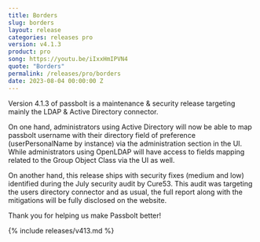 ```yaml
---
title: Borders
slug: borders
layout: release
categories: releases pro
version: v4.1.3
product: pro
song: https://youtu.be/iIxxHmIPVN4
quote: "Borders"
permalink: /releases/pro/borders
date: 2023-08-04 00:00:00 Z
---
```


Version 4.1.3 of passbolt is a maintenance & security release targeting mainly the LDAP & Active Directory connector.

On one hand, administrators using Active Directory will now be able to map passbolt username with their directory field of preference (userPersonalName by instance) via the administration section in the UI. While administrators using OpenLDAP will have access to fields mapping related to the Group Object Class via the UI as well.

On another hand, this release ships with security fixes (medium and low) identified during the July security audit by Cure53. This audit was targeting the users directory connector and as usual, the full report along with the mitigations will be fully disclosed on the website.

Thank you for helping us make Passbolt better!

{% include releases/v413.md %}